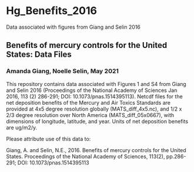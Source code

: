# Hg_Benefits_2016
Data associated with figures from Giang and Selin 2016 

##

## Benefits of mercury controls for the United States: Data Files
### Amanda Giang, Noelle Selin, May 2021

This repository contains data associated with Figures 1 and S4 from Giang and Selin 2016 (Proceedings of the National Academy of Sciences Jan 2016, 113 (2) 286-291; DOI: 10.1073/pnas.1514395113). Netcdf files for the net deposition benefits of the Mercury and Air Toxics Standards are provided at 4x5 degree resolution globally (MATS_diff_4x5.nc), and 1/2 x 2/3 degree resolution over North America (MATS_diff_05x0667), with dimensions of longitude, latitude, and year. Units of net deposition benefits are ug/m2/y. 

Please attribute use of this data to:

Giang, A. and Selin, N.E., 2016. Benefits of mercury controls for the United States. Proceedings of the National Academy of Sciences, 113(2), pp.286-291; DOI: 10.1073/pnas.1514395113
